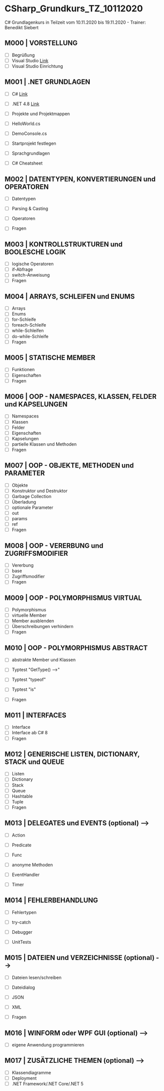 # CSharp_Grundkurs_TZ_10112020
C# Grundlagenkurs in Teilzeit vom 10.11.2020 bis 19.11.2020 - Trainer: Benedikt Siebert

## M000 | VORSTELLUNG

- [ ] Begrüßung
- [ ] Visual Studio [Link](https://visualstudio.microsoft.com/de/)
- [ ] Visual Studio Einrichtung
<!-- - [ ] [vs-shortcuts](VS-SHORTCUTS.md) -->


## M001 | .NET GRUNDLAGEN
- [ ] C# [Link](https://docs.microsoft.com/de-de/dotnet/csharp/)
- [ ] .NET 4.8 [Link](https://docs.microsoft.com/de-de/dotnet/api/?view=netframework-4.8)
- [ ] Projekte und Projektmappen
- [ ] HelloWorld.cs <!-- [Link](Uebungen/Modul001_01_HelloWorld/Program.cs) -->
- [ ] DemoConsole.cs <!-- [Link](Uebungen/Modul001_02_DemoConsole/Program.cs) --> 
- [ ] Startprojekt festlegen
- [ ] Sprachgrundlagen
- [ ] C# Cheatsheet <!-- [Link](CSHARP-CHEATSHEET.md) -->


## M002 | DATENTYPEN, KONVERTIERUNGEN und OPERATOREN
- [ ] Datentypen <!-- [Link](Uebungen/Modul002_01_Datentypen/Program.cs) -->
- [ ] Parsing & Casting <!-- [Link](Uebungen/Modul002_02_ParsingCasting/Program.cs) -->
- [ ] Operatoren <!-- [Link](Uebungen/Modul002_03_Operatoren/Program.cs) -->
- [ ] Fragen <!-- [Link](Uebungen/Modul002_Fragen/Program.cs) -->
      

## M003 | KONTROLLSTRUKTUREN und BOOLESCHE LOGIK
- [ ] logische Operatoren  <!-- [Link](Uebungen/Modul003_01_BoolescheLogik/Program.cs) -->
- [ ] if-Abfrage <!-- [Link](Uebungen/Modul003_02_Kontrollstrukturen/Program.cs) -->
- [ ] switch-Anweisung <!-- [Link](Uebungen/Modul003_02_Kontrollstrukturen/Program.cs) -->
- [ ] Fragen <!-- [Link](Uebungen/Modul003_Fragen/Program.cs) -->

## M004 | ARRAYS, SCHLEIFEN und ENUMS
- [ ] Arrays <!-- [Link](Uebungen/Modul004_01_Arrays/Program.cs) -->
- [ ] Enums <!-- [Link](Uebungen/Modul004_02_Enumeratoren/Program.cs) -->
- [ ] for-Schleife <!-- [Link](Uebungen/Modul004_03_Schleifen/Program.cs) -->
- [ ] foreach-Schleife <!-- [Link](Uebungen/Modul004_03_Schleifen/Program.cs) -->
- [ ] while-Schleifen <!-- [Link](Uebungen/Modul004_03_Schleifen/Program.cs) -->
- [ ] do-while-Schleife <!-- [Link](Uebungen/Modul004_03_Schleifen/Program.cs) -->
- [ ] Fragen <!-- [Link](Uebungen/Modul004_Fragen/Program.cs) -->

## M005 | STATISCHE MEMBER
- [ ] Funktionen  <!-- [Link](Uebungen/Modul005_01_statischeMember/Program.cs) -->
- [ ] Eigenschaften  <!-- [Link](Uebungen/Modul005_01_statischeMember/Program.cs) -->
- [ ] Fragen <!-- [Link](Uebungen/Modul005_Fragen/Program.cs) -->

## M006 | OOP - NAMESPACES, KLASSEN, FELDER und KAPSELUNGEN
- [ ] Namespaces <!-- [Link](Uebungen/Modul006_01_NamespaceKlassen/Program.cs) -->
- [ ] Klassen <!-- [Link](Uebungen/Modul006_01_NamespaceKlassen/Program.cs) -->
- [ ] Felder <!-- [Link](Uebungen/Modul006_02_FelderEigenschaften/Felder.cs) -->
- [ ] Eigenschaften  <!-- [Link](Uebungen/Modul006_02_FelderEigenschaften/Eigenschaften.cs) -->
- [ ] Kapselungen <!-- [Link](Uebungen/Modul006_02_FelderEigenschaften/Eigenschaften.cs) -->
- [ ] partielle Klassen und Methoden <!-- [Link](Uebungen/Modul006_03_partielleKlassenMethoden/Program.cs) -->
- [ ] Fragen <!-- [Link](Uebungen/Modul006_Fragen) -->

## M007 | OOP - OBJEKTE, METHODEN und PARAMETER
- [ ] Objekte <!-- [Link](Uebungen/Modul007_01_Objekte/Program.cs) -->
- [ ] Konstruktor und Destruktor <!-- [Link](Uebungen/Modul007_01_Objekte/Program.cs) -->
- [ ] Garbage Collection
- [ ] Überladung <!-- [Link](Uebungen/Modul007_02_UeberlagerungParameter/Ueberladung.cs) -->
- [ ] optionale Parameter <!-- [Link](Uebungen/Modul007_02_UeberlagerungParameter/OptionaleParameter.cs) -->
- [ ] out <!-- [Link](Uebungen/Modul007_02_UeberlagerungParameter/SchluesselwortOut.cs) -->
- [ ] params <!-- [Link](Uebungen/Modul007_02_UeberlagerungParameter/SchluesselwortParams.cs) -->
- [ ] ref <!-- [Link](Uebungen/Modul007_02_UeberlagerungParameter/SchluesselwortRef.cs) -->
- [ ] Fragen <!-- [Link](Uebungen/Modul007_Fragen) -->

## M008 | OOP - VERERBUNG und ZUGRIFFSMODIFIER
- [ ] Vererbung <!-- [Link](Uebungen/Modul008_01_Vererbungen/Program.cs) -->
- [ ] base 
- [ ] Zugriffsmodifier <!-- [Link](Uebungen/Modul008_02_Zugriffsmodifizierer/Program.cs) -->
- [ ] Fragen <!-- [Link](Uebungen/Modul008_Fragen) -->

## M009 | OOP - POLYMORPHISMUS VIRTUAL
- [ ] Polymorphismus
- [ ] virtuelle Member <!-- [Link](Uebungen/Modul009_01_PolymorphismusVirtual/SchluesselwortOverride.cs) -->
- [ ] Member ausblenden <!-- [Link](Uebungen/Modul009_01_PolymorphismusVirtual/SchluesselwortNew.cs) -->
- [ ] Überschreibungen verhindern <!-- [Link](Uebungen/Modul009_01_PolymorphismusVirtual/SchluesselwortSealed.cs) -->
- [ ] Fragen <!-- [Link](Uebungen/Modul009_Fragen) -->

## M010 | OOP - POLYMORPHISMUS ABSTRACT
- [ ] abstrakte Member und Klassen <!-- [Link](Uebungen/Modul010_01_PolymorphismusAbstract/Program.cs) -->
- [ ] Typtest "GetType() -->" <!-- [Link](Uebungen/Modul010_02_Typpruefungen/Program.cs) -->
- [ ] Typtest "typeof" <!-- [Link](Uebungen/Modul010_02_Typpruefungen/Program.cs) -->
- [ ] Typtest "is" <!-- [Link](Uebungen/Modul010_02_Typpruefungen/Program.cs) -->
- [ ] Fragen <!-- [Link](Uebungen/Modul010_Fragen) -->


## M011 | INTERFACES
- [ ] Interface <!-- [Link](Uebungen/Modul011_01_Interface/Program.cs) -->
- [ ] Interface ab C# 8 <!-- [Link](Uebungen/Modul011_02_InterfaceCSharp8/Program.cs) -->
- [ ] Fragen <!-- [Link](Uebungen/Modul011_Fragen) -->

## M012 | GENERISCHE LISTEN, DICTIONARY, STACK und QUEUE
- [ ] Listen <!-- [Link](Uebungen/Modul012_01_Listen/List.cs) -->
- [ ] Dictionary <!-- [Link](Uebungen/Modul012_01_Listen/Dictionary.cs) -->
- [ ] Stack <!-- [Link](Uebungen/Modul012_01_Listen/Stack.cs) -->
- [ ] Queue <!-- [Link](Uebungen/Modul012_01_Listen/Queue.cs) -->
- [ ] Hashtable <!-- [Link](Uebungen/Modul012_01_Listen/Hashtable.cs) -->
- [ ] Tuple <!-- [Link](Uebungen/Modul012_01_Listen/Tuple.cs) -->
- [ ] Fragen <!-- [Link](Uebungen/Modul012_Fragen) -->

## M013 | DELEGATES und EVENTS (optional) -->
- [ ] Action <!-- [Link](Uebungen/Modul013_01_Delegates/Action.cs) -->
- [ ] Predicate <!-- [Link](Uebungen/Modul013_01_Delegates/Predicate.cs) -->
- [ ] Func <!-- [Link](Uebungen/Modul013_01_Delegates/Func.cs) -->
- [ ] anonyme Methoden <!-- [Link](Uebungen/Modul013_01_Delegates/AnonymeMethoden.cs) -->
- [ ] EventHandler <!-- [Link](Uebungen/Modul013_02_Events/Program.cs) -->
- [ ] Timer <!-- [Link](Uebungen/Modul013_03_Timer/Program.cs) -->


## M014 | FEHLERBEHANDLUNG
- [ ] Fehlertypen
- [ ] try-catch <!-- [Link](Uebungen/Modul014_01_Fehlerbehandlung/Program.cs) -->
- [ ] Debugger 
- [ ] UnitTests <!-- [Link](Uebungen/Modul014_02_UnitTest_Funktionen/Program.cs) -->


## M015 | DATEIEN und VERZEICHNISSE (optional) -->
- [ ] Dateien lesen/schreiben <!-- [Link](Uebungen/Modul015_01_Dateien_Verzeichnisse/MainWindow.xaml.cs) -->
- [ ] Dateidialog <!-- [Link](Uebungen/Modul015_01_Dateien_Verzeichnisse/MainWindow.xaml.cs) -->
- [ ] JSON <!-- [Link](Uebungen/Modul015_02_JSON/Program.cs) -->
- [ ] XML <!-- [Link](Uebungen/Modul015_03_XML/Program.cs) -->
- [ ] Fragen <!-- [Link](Uebungen/Modul015_Fragen) -->


## M016 | WINFORM oder WPF GUI (optional) -->
- [ ] eigene Anwendung programmieren <!-- [Link](Uebungen/Modul016_Abschluss) -->

## M017 | ZUSÄTZLICHE THEMEN (optional) -->
- [ ] Klassendiagramme
- [ ] Deployment
- [ ] .NET Framework/.NET Core/.NET 5